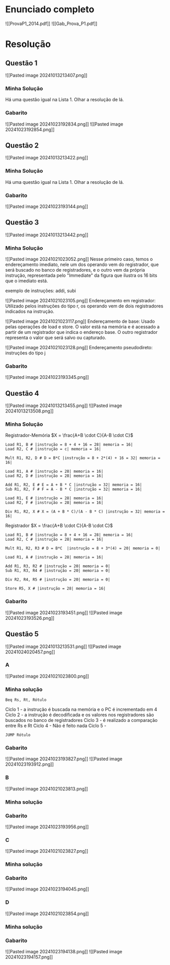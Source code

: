 
# Enunciado completo
![[ProvaP1_2014.pdf]]
![[Gab_Prova_P1.pdf]]
# Resolução

## Questão 1
![[Pasted image 20241013213407.png]]

### Minha Solução 
Há uma questão igual na Lista 1. Olhar a resolução de lá. 
### Gabarito 
![[Pasted image 20241023192834.png]]
![[Pasted image 20241023192854.png]]

## Questão 2
![[Pasted image 20241013213422.png]]

### Minha Solução
Há uma questão igual na Lista 1. Olhar a resolução de lá.  

### Gabarito
![[Pasted image 20241023193144.png]]


## Questão 3
![[Pasted image 20241013213442.png]]

### Minha Solução
![[Pasted image 20241021023052.png]]
Nesse primeiro caso, temos o endereçamento imediato, nele um dos operando vem do registrador, que será buscado no banco de registradores, e o outro vem da própria instrução, representada pelo "Immediate" da figura que ilustra os 16 bits que o imediato está.

exemplo de instruções: addi, subi


![[Pasted image 20241021023105.png]]
Endereçamento em registrador:
Utilizado pelos instruções do tipo r, os operando vem de dois registradores indicados na instrução.


![[Pasted image 20241021023117.png]]
Endereçamento de base:
Usado pelas operações de load e store. O valor está na memória e é acessado a partir de um registrador que indica o endereço base. O outro registrador representa o valor que será salvo ou capturado.



![[Pasted image 20241021023128.png]]
Endereçamento pseudodireto:
instruções do tipo j

### Gabarito
![[Pasted image 20241023193345.png]]
## Questão 4
![[Pasted image 20241013213455.png]]
![[Pasted image 20241013213508.png]]

### Minha Solução


Registrador-Memória
$X = \frac{A+B \cdot C}{A-B \cdot C}$
```
Load R1, B # |instrução = 8 + 4 + 16 = 28| memoria = 16|
Load R2, C # |instrução = c| memoria = 16|

Mult R1, R2, D # D = B*C |instrução = 8 + 2*(4) + 16 = 32| memoria = 16|

Load R1, A # |instrução = 28| memoria = 16|
Load R2, D # |instrução = 28| memoria = 16|

Add R1, R2, E # E = A + B * C |instrução = 32| memoria = 16|
Sub R1, R2, F # F = A - B * C |instrução = 32| memoria = 16|

Load R1, E # |instrução = 28| memoria = 16|
Load R2, F # |instrução = 28| memoria = 16|

Div R1, R2, X # X = (A + B * C)/(A - B * C) |instrução = 32| memoria = 16|
```

Registrador
$X = \frac{A+B \cdot C}{A-B \cdot C}$
```
Load R1, B # |instrução = 8 + 4 + 16 = 28| memoria = 16|
Load R2, C # |instrução = 28| memoria = 16|

Mult R1, R2, R3 # D = B*C  |instrução = 8 + 3*(4) = 20| memoria = 0|

Load R1, A # |instrução = 28| memoria = 16| 

Add R1, R3, R2 # |instrução = 20| memoria = 0|
Sub R1, R3, R4 # |instrução = 20| memoria = 0|

Div R2, R4, R5 # |instrução = 20| memoria = 0|

Store R5, X # |instrução = 28| memoria = 16|
```

### Gabarito
![[Pasted image 20241023193451.png]]
![[Pasted image 20241023193526.png]]
## Questão 5
![[Pasted image 20241013213531.png]]
![[Pasted image 20241024020457.png]]
### A
![[Pasted image 20241021023800.png]]
### Minha solução

`Beq Rs, Rt, Rótulo`

Ciclo 1 - a instrução é buscada na memória e o PC é incrementado em 4
Ciclo 2 - a instrução é decodificada e os valores nos registradores são buscados no banco de registradores
Ciclo 3 - é realizado a comparação entre Rs e Rt
Ciclo 4 - Não é feito nada
Ciclo 5 - 

`JUMP Rótulo`






### Gabarito
![[Pasted image 20241023193827.png]]
![[Pasted image 20241023193912.png]]
### B
![[Pasted image 20241021023813.png]]
### Minha solução
### Gabarito
![[Pasted image 20241023193956.png]]

### C
![[Pasted image 20241021023827.png]]

### Minha solução

### Gabarito
![[Pasted image 20241023194045.png]]
### D
![[Pasted image 20241021023854.png]]
### Minha solução

### Gabarito
![[Pasted image 20241023194138.png]]
![[Pasted image 20241023194157.png]]
